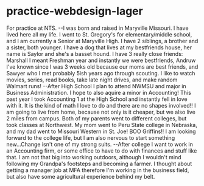 # practice-webdesign-lager
For practice at NTS.
--I was born and raised in Maryville Missouri. I have lived here all my life. I went to St. Gregory's for elementary/middle school, and I am currently a Senior at Maryville High. I have 2 siblings, a brother and a sister, both younger. I have a dog that lives at my bestfriends house, her name is Saylor and she's a basset hound. I have 3 really close friends: Marshall I meant Freshman year and instantly we were bestfriends, Andruw I've known since I was 3 weeks old because our moms are best friends, and Sawyer who I met probably 5ish years ago through scouting. I like to watch movies, series, read books, take late night drives, and make random Walmart runs! 
--After High School I plan to attend NWMSU and major in Business Administration. I hope to also aquire a minor in Accounting! This past year I took Accounting 1 at the High School and instantly fell in love with it. It is the kind of math I love to do and there are no shapes involved!! I am going to live from home, because not only is it cheaper, but we also live 2 miles from campus. Both of my parents went to different colleges, but took classes at Northwest. My mom went to Peru State college in Nebraska, and my dad went to Missouri Western in St. Joe! BOO Griffins!! I am looking forward to the college life, but I am also nervous to start something new...Change isn't one of my strong suits.
--After college I want to work in an Accounting firm, or some office to have to do with finances and stuff like that. I am not that big into working outdoors, although I wouldn't mind following my Grandpa's footsteps and becoming a farmer. I thought about getting a manager job at MFA therefore I'm working in the business field, but also have some agricultural experience behind my belt.

